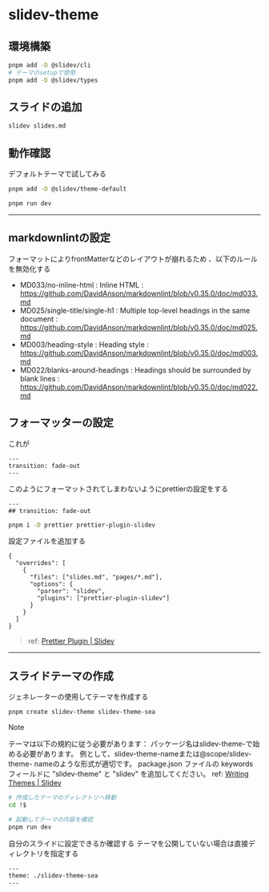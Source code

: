 # slidev-theme

## 環境構築

```sh
pnpm add -D @slidev/cli
# テーマのsetupで使用
pnpm add -D @slidev/types
```

## スライドの追加

```sh
slidev slides.md
```

## 動作確認

デフォルトテーマで試してみる

```sh
pnpm add -D @slidev/theme-default
```

```sh
pnpm run dev
```

---

## markdownlintの設定

フォーマットによりfrontMatterなどのレイアウトが崩れるため 、以下のルールを無効化する

- MD033/no-inline-html : Inline HTML : <https://github.com/DavidAnson/markdownlint/blob/v0.35.0/doc/md033.md>
- MD025/single-title/single-h1 : Multiple top-level headings in the same document : <https://github.com/DavidAnson/markdownlint/blob/v0.35.0/doc/md025.md>
- MD003/heading-style : Heading style : <https://github.com/DavidAnson/markdownlint/blob/v0.35.0/doc/md003.md>
- MD022/blanks-around-headings : Headings should be surrounded by blank lines : <https://github.com/DavidAnson/markdownlint/blob/v0.35.0/doc/md022.md>

## フォーマッターの設定

これが

```text
---
transition: fade-out
---
```

このようにフォーマットされてしまわないようにprettierの設定をする

```text
---
## transition: fade-out
```

```sh
pnpm i -D prettier prettier-plugin-slidev
```

設定ファイルを追加する

```json:/.prettierrc
{
  "overrides": [
    {
      "files": ["slides.md", "pages/*.md"],
      "options": {
        "parser": "slidev",
        "plugins": ["prettier-plugin-slidev"]
      }
    }
  ]
}
```

> ref: [Prettier Plugin | Slidev](https://sli.dev/features/prettier-plugin)

---

## スライドテーマの作成

ジェネレーターの使用してテーマを作成する

```sh
pnpm create slidev-theme slidev-theme-sea
```

> [!NOTE]
> テーマは以下の規約に従う必要があります：
> パッケージ名はslidev-theme-で始める必要があります。
> 例として、slidev-theme-nameまたは@scope/slidev-theme- nameのような形式が適切です。
> package.json ファイルの keywords フィールドに "slidev-theme" と "slidev" を追加してください。
> ref: [Writing Themes | Slidev](https://sli.dev/guide/write-theme)

```sh
# 作成したテーマのディレクトリへ移動
cd !$

# 起動してテーマの内容を確認
pnpm run dev
```

自分のスライドに設定できるか確認する
テーマを公開していない場合は直接ディレクトリを指定する

```sh
---
theme: ./slidev-theme-sea
---
```
